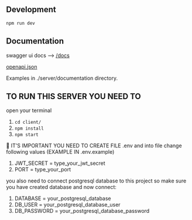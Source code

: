 ## Development

`npm run dev`

## Documentation

swagger ui docs --> [/docs](http://localhost:5000/docs)

[openapi.json](http://localhost:5000/openapi/schema.json)

Examples in ./server/documentation directory.

## TO RUN THIS SERVER YOU NEED TO

open your terminal

1. `cd client/`
2. `npm install`
3. `npm start`

📑 IT'S IMPORTANT YOU NEED TO CREATE FILE .env and into file change following values (EXAMPLE IN .env.example)

1. JWT_SECRET = type_your_jwt_secret
2. PORT = type_your_port

you also need to connect postgresql database to this project
so make sure you have created database and now connect:

1. DATABASE = your_postgresql_database
2. DB_USER = your_postgresql_database_user
3. DB_PASSWORD = your_postgresql_database_password
